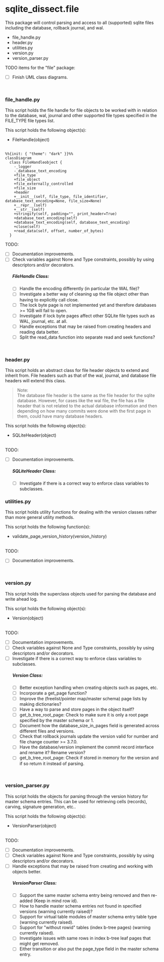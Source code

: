 
# sqlite_dissect.file

This package will control parsing and access to all (supported) sqlite files including the 
database, rollback journal, and wal.

- file_handle.py
- header.py
- utilities.py
- version.py
- version_parser.py

TODO items for the "file" package:

- [ ] Finish UML class diagrams.

<br>

### file_handle.py

This script holds the file handle for file objects to be worked with in relation to the database, wal, journal and other
supported file types specified in the FILE_TYPE file types list.

This script holds the following object(s):
- FileHandle(object)
<br><br>
  
```mermaid
%%{init: { "theme": "dark" }}%%
classDiagram
  class FileHandleobject {
    -_logger
    -_database_text_encoding
    +file_type
    +file_object
    +file_externally_controlled
    +file_size
    +header
    +__init__(self, file_type, file_identifier, database_text_encoding=None, file_size=None)
    +__repr__(self)
    +__str__(self)
    +stringify(self, padding="", print_header=True)
    +database_text_encoding(self)
    +database_text_encoding(self, database_text_encoding)
    +close(self)
    +read_data(self, offset, number_of_bytes)
  }
```

TODO:
- [ ] Documentation improvements.
- [ ] Check variables against None and Type constraints, possibly by using descriptors and/or decorators.
    ##### FileHandle Class:
    - [ ] Handle the encoding differently (in particular the WAL file)?
    - [ ] Investigate a better way of cleaning up the file object other than having to explicitly call close.
    - [ ] The lock byte page is not implemented yet and therefore databases >= 1GB will fail to open.
    - [ ] Investigate if lock byte pages affect other SQLite file types such as WAL, journal, etc. at all.
    - [ ] Handle exceptions that may be raised from creating headers and reading data better.
    - [ ] Split the read_data function into separate read and seek functions?
  
<br>

### header.py

This script holds an abstract class for file header objects to extend and inherit from.  File headers such as that
of the wal, journal, and database file headers will extend this class.

>Note:
> <br>
> The database file header is the same as the file header for the sqlite database.  However, for cases like the wal 
> file, the file has a file header that is not related to the actual database information and then depending on how 
> many commits were done with the first page in them, could have many database headers.

This script holds the following object(s):
- SQLiteHeader(object)
<br><br>

TODO:
- [ ] Documentation improvements.
    ##### SQLiteHeader Class:
    -[ ] Investigate if there is a correct way to enforce class variables to subclasses.


### utilities.py
This script holds utility functions for dealing with the version classes rather than more general utility methods.

This script holds the following function(s):
- validate_page_version_history(version_history)
<br><br>

TODO:
- [ ] Documentation improvements.

<br>

### version.py
This script holds the superclass objects used for parsing the database and write ahead log.

This script holds the following object(s):
- Version(object)
<br><br>

TODO:
- [ ] Documentation improvements.
- [ ] Check variables against None and Type constraints, possibly by using descriptors and/or decorators.
- [ ] Investigate if there is a correct way to enforce class variables to subclasses.
    ##### Version Class:
    - [ ] Better exception handling when creating objects such as pages, etc.
    - [ ] Incorporate a get_page function?
    - [ ] Improve the (freelist/pointer map/master schema) page lists by making dictionaries?
    - [ ] Have a way to parse and store pages in the object itself?
    - [ ] get_b_tree_root_page: Check to make sure it is only a root page specified by the master schema or 1.
    - [ ] Document how the database_size_in_pages field is generated across different files and versions.
    - [ ] Check that rollback journals update the version valid for number and file change counter >= 3.7.0.
    - [ ] Have the database/version implement the commit record interface and rename it?  Rename version?
    - [ ] get_b_tree_root_page: Check if stored in memory for the version and if so return it instead of parsing.

<br>

### version_parser.py

This script holds the objects for parsing through the version history for master schema entries.  This can be used
for retrieving cells (records), carving, signature generation, etc..

This script holds the following object(s):
- VersionParser(object)
<br><br>

TODO:
- [ ] Documentation improvements.
- [ ] Check variables against None and Type constraints, possibly by using descriptors and/or decorators.
- [ ] Handle exceptions that may be raised from creating and working with objects better.
    ##### VersionParser Class:
    - [ ] Support the same master schema entry being removed and then re-added (Keep in mind row id).
    - [ ] How to handle master schema entries not found in specified versions (warning currently raised)?
    - [ ] Support for virtual table modules of master schema entry table type (warning currently raised).
    - [ ] Support for "without rowid" tables (index b-tree pages) (warning currently raised).
    - [ ] Investigate issues with same rows in index b-tree leaf pages that might get removed.
    - [ ] Either transition or also put the page_type field in the master schema entry.
